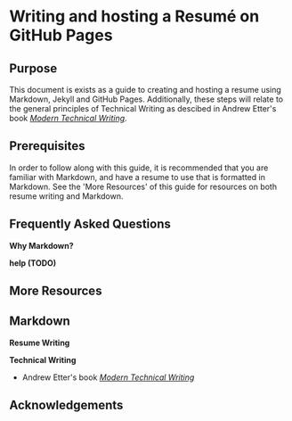 # Writing and hosting a Resumé on GitHub Pages

## Purpose
This document is exists as a guide to creating and hosting a resume using Markdown, Jekyll and GitHub Pages. Additionally, these steps will relate to the general principles of Technical Writing as descibed in Andrew Etter's book _[Modern Technical Writing](https://www.amazon.ca/Modern-Technical-Writing-Introduction-Documentation-ebook/dp/B01A2QL9SS)_.

## Prerequisites

In order to follow along with this guide, it is recommended that you are familiar with Markdown, and have a resume to use that is formatted in Markdown. See the 'More Resources' of this guide for resources on both resume writing and Markdown.

## Frequently Asked Questions

**Why Markdown?**

**help (TODO)**

## More Resources

**Markdown**
  - 

**Resume Writing**

**Technical Writing**

  - Andrew Etter's book _[Modern Technical Writing](https://www.amazon.ca/Modern-Technical-Writing-Introduction-Documentation-ebook/dp/B01A2QL9SS)_

## Acknowledgements

